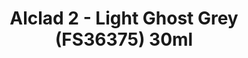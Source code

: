 ---
layout: product
title: "Alclad 2 - Light Ghost Grey (FS36375) 30ml"
price: "TBA" 
desc: "Metalizer boja"
img_path: "/assets/img/ALCE636.webp"
brand: "N/A"
available: false
special_offer: false
new: false
soon: false
cat: "040000"
subcat: "040300"
subsubcat: "0N/A"
sifra: "ALCE636"
popular: false
spec: false
---